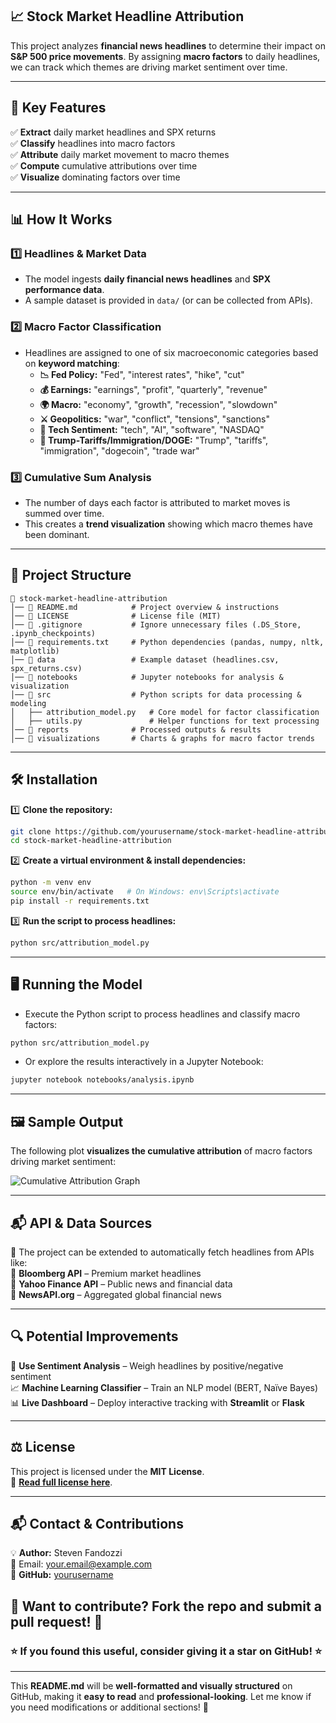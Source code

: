 ## **📈 Stock Market Headline Attribution**
This project analyzes **financial news headlines** to determine their impact on **S&P 500 price movements**. By assigning **macro factors** to daily headlines, we can track which themes are driving market sentiment over time.

---

## **📌 Key Features**
✅ **Extract** daily market headlines and SPX returns  
✅ **Classify** headlines into macro factors  
✅ **Attribute** daily market movement to macro themes  
✅ **Compute** cumulative attributions over time  
✅ **Visualize** dominating factors over time  

---

## **📊 How It Works**
### **1️⃣ Headlines & Market Data**
- The model ingests **daily financial news headlines** and **SPX performance data**.
- A sample dataset is provided in `data/` (or can be collected from APIs).
  
### **2️⃣ Macro Factor Classification**
- Headlines are assigned to one of six macroeconomic categories based on **keyword matching**:
  - **📉 Fed Policy:** "Fed", "interest rates", "hike", "cut"
  - **💰 Earnings:** "earnings", "profit", "quarterly", "revenue"
  - **🌍 Macro:** "economy", "growth", "recession", "slowdown"
  - **⚔️ Geopolitics:** "war", "conflict", "tensions", "sanctions"
  - **📡 Tech Sentiment:** "tech", "AI", "software", "NASDAQ"
  - **🚀 Trump-Tariffs/Immigration/DOGE:** "Trump", "tariffs", "immigration", "dogecoin", "trade war"

### **3️⃣ Cumulative Sum Analysis**
- The number of days each factor is attributed to market moves is summed over time.
- This creates a **trend visualization** showing which macro themes have been dominant.

---

## **📂 Project Structure**
```
📂 stock-market-headline-attribution
│── 📜 README.md            # Project overview & instructions
│── 📜 LICENSE              # License file (MIT)
│── 📜 .gitignore           # Ignore unnecessary files (.DS_Store, .ipynb_checkpoints)
│── 📜 requirements.txt     # Python dependencies (pandas, numpy, nltk, matplotlib)
│── 📂 data                 # Example dataset (headlines.csv, spx_returns.csv)
│── 📂 notebooks            # Jupyter notebooks for analysis & visualization
│── 📂 src                  # Python scripts for data processing & modeling
│   ├── attribution_model.py   # Core model for factor classification
│   ├── utils.py               # Helper functions for text processing
│── 📂 reports              # Processed outputs & results
│── 📂 visualizations       # Charts & graphs for macro factor trends
```

---

## **🛠️ Installation**
1️⃣ **Clone the repository:**
```sh
git clone https://github.com/yourusername/stock-market-headline-attribution.git
cd stock-market-headline-attribution
```

2️⃣ **Create a virtual environment & install dependencies:**
```sh
python -m venv env
source env/bin/activate   # On Windows: env\Scripts\activate
pip install -r requirements.txt
```

3️⃣ **Run the script to process headlines:**
```sh
python src/attribution_model.py
```

---

## **🖥️ Running the Model**
- Execute the Python script to process headlines and classify macro factors:
```sh
python src/attribution_model.py
```
- Or explore the results interactively in a Jupyter Notebook:
```sh
jupyter notebook notebooks/analysis.ipynb
```

---

## **🖼️ Sample Output**
The following plot **visualizes the cumulative attribution** of macro factors driving market sentiment:

![Cumulative Attribution Graph](visualizations/cumulative_attribution.png)

---

## **📬 API & Data Sources**
📢 The project can be extended to automatically fetch headlines from APIs like:  
🔹 **Bloomberg API** – Premium market headlines  
🔹 **Yahoo Finance API** – Public news and financial data  
🔹 **NewsAPI.org** – Aggregated global financial news  

---

## **🔍 Potential Improvements**
🚀 **Use Sentiment Analysis** – Weigh headlines by positive/negative sentiment  
📈 **Machine Learning Classifier** – Train an NLP model (BERT, Naïve Bayes)  
📊 **Live Dashboard** – Deploy interactive tracking with **Streamlit** or **Flask**  

---

## **⚖️ License**
This project is licensed under the **MIT License**.  
📜 **[Read full license here](LICENSE)**.

---

## **📬 Contact & Contributions**
💡 **Author:** Steven Fandozzi  
📧 Email: [your.email@example.com](mailto:your.email@example.com)  
🔗 **GitHub:** [yourusername](https://github.com/yourusername)  

👥 **Want to contribute?** Fork the repo and submit a pull request! 🚀  
---

### **⭐ If you found this useful, consider giving it a star on GitHub! ⭐**  

---

This **README.md** will be **well-formatted and visually structured** on GitHub, making it **easy to read** and **professional-looking**. Let me know if you need modifications or additional sections! 🚀
